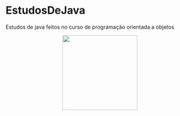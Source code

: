 # EstudosDeJava
Estudos de java feitos no curso de programação orientada a objetos
<div align="center">
<img height="200em" src="https://upload.wikimedia.org/wikipedia/commons/thumb/e/e5/Instituto_Federal_do_Sul_de_Minas_Gerais_-_Marca_Vertical_2015.svg/1200px-Instituto_Federal_do_Sul_de_Minas_Gerais_-_Marca_Vertical_2015.svg.png"/>
 </div>
